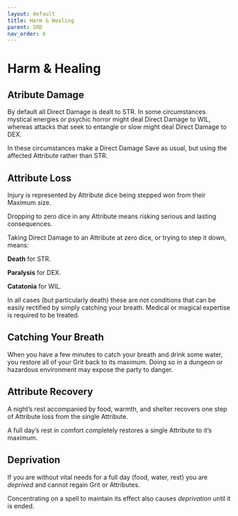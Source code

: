 ```yaml
---
layout: default
title: Harm & Healing
parent: SRD
nav_order: 4
---
```


# Harm & Healing

## Atribute Damage

By default all Direct Damage is dealt to STR. In some circumstances mystical energies or psychic horror might deal Direct Damage to WIL, whereas attacks that seek to entangle or slow might deal Direct Damage to DEX.

In these circumstances make a Direct Damage Save as usual, but using the affected Attribute rather than STR.

## Attribute Loss

Injury is represented by Attribute dice being stepped won from their Maximum size.

Dropping to zero dice in any Attribute means risking serious and lasting consequences.

Taking Direct Damage to an Attribute at zero dice, or trying to step it down, means:

**Death** for STR.

**Paralysis** for DEX.

**Catatonia** for WIL.

In all cases (but particularly death) these are not conditions that can be easily rectified by simply catching your breath. Medical or magical expertise is required to be treated.

## Catching Your Breath

When you have a few minutes to catch your breath and drink some water, you restore all of your Grit back to its maximum. Doing so in a dungeon or hazardous environment may expose the party to danger.

## Attribute Recovery

A night’s rest accompanied by food, warmth, and shelter recovers one step of Attribute loss from the single Attribute.

A full day’s rest in comfort completely restores a single Attribute to it’s maximum.

## Deprivation

If you are without vital needs for a full day (food, water, rest) you are *deprived* and cannot regain Grit or Attributes.

Concentrating on a spell to maintain its effect also causes *deprivation* until it is ended.
